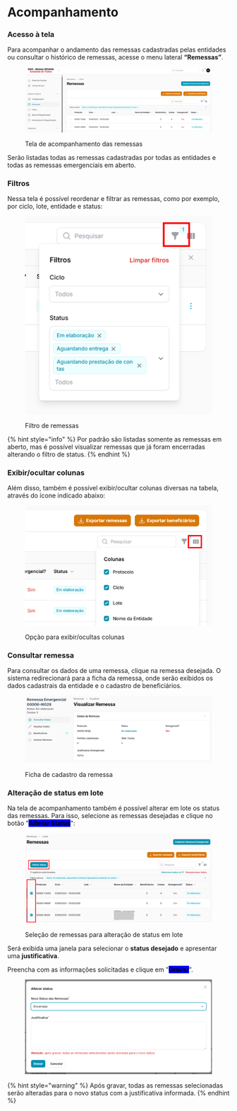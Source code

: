 # Acompanhamento

### Acesso à tela

Para acompanhar o andamento das remessas cadastradas pelas entidades ou consultar o histórico de remessas, acesse o menu lateral **“Remessas”**.

<figure><img src="../../.gitbook/assets/image (1).png" alt=""><figcaption><p>Tela de acompanhamento das remessas</p></figcaption></figure>

Serão listadas todas as remessas cadastradas por todas as entidades e todas as remessas emergenciais em aberto.

### Filtros

Nessa tela é possível reordenar e filtrar as remessas, como por exemplo, por ciclo, lote, entidade e status:

<figure><img src="../../.gitbook/assets/image (13) (1).png" alt=""><figcaption><p>Filtro de remessas</p></figcaption></figure>

{% hint style="info" %}
Por padrão são listadas somente as remessas em aberto, mas é possível visualizar remessas que já foram encerradas alterando o filtro de status.
{% endhint %}

### Exibir/ocultar colunas

Além disso, também é possível exibir/ocultar colunas diversas na tabela, através do ícone indicado abaixo:

<figure><img src="../../.gitbook/assets/image (1) (1).png" alt=""><figcaption><p>Opção para exibir/ocultas colunas</p></figcaption></figure>

### Consultar remessa

Para consultar os dados de uma remessa, clique na remessa desejada. O sistema redirecionará para a ficha da remessa, onde serão exibidos os dados cadastrais da entidade e o cadastro de beneficiários.

<figure><img src="../../.gitbook/assets/image (2).png" alt=""><figcaption><p>Ficha de cadastro da remessa</p></figcaption></figure>

### Alteração de status em lote

Na tela de acompanhamento também é possível alterar em lote os status das remessas. Para isso, selecione as remessas desejadas e clique no botão "<mark style="background-color:blue;">**Alterar Status**</mark>":

<figure><img src="../../.gitbook/assets/image (4).png" alt=""><figcaption><p>Seleção de remessas para alteração de status em lote</p></figcaption></figure>

Será exibida uma janela para selecionar o **status desejado** e apresentar uma **justificativa**.

Preencha com as informações solicitadas e clique em "<mark style="background-color:blue;">**Gravar**</mark>".

<figure><img src="../../.gitbook/assets/image (5).png" alt=""><figcaption></figcaption></figure>

{% hint style="warning" %}
Após gravar, todas as remessas selecionadas serão alteradas para o novo status com a justificativa informada.
{% endhint %}
